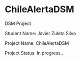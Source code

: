 # ChileAlertaDSM
DSM Project

Student Name: Javier Zuleta Silva

Project Name: ChileAlertaDSM

Project Status: In progress..  
